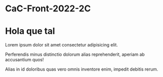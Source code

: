 # CaC-Front-2022-2C

# Hola que tal

Lorem ipsum dolor sit amet consectetur adipisicing elit. 

Perferendis minus distinctio dolorum alias reprehenderit, aperiam ab accusantium quos!

Alias in id doloribus quas vero omnis inventore enim, impedit debitis rerum.